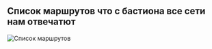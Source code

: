 ## Список маршрутов что с бастиона все сети нам отвечатют
![Список маршрутов](https://github.com/Ruin392/Diplom/assets/53511812/20985f3e-b3b6-4527-90bd-63fc8cca233e)
